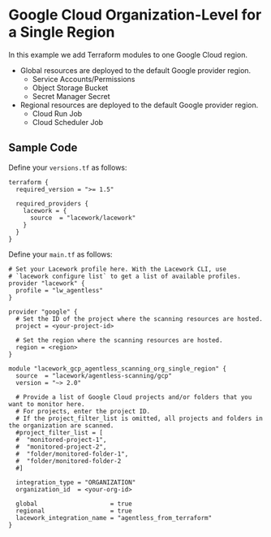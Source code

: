 # Google Cloud Organization-Level for a Single Region

In this example we add Terraform modules to one Google Cloud region.

- Global resources are deployed to the default Google provider region.
  - Service Accounts/Permissions
  - Object Storage Bucket
  - Secret Manager Secret
- Regional resources are deployed to the default Google provider region.
  - Cloud Run Job
  - Cloud Scheduler Job

## Sample Code

Define your `versions.tf` as follows:
```hcl
terraform {
  required_version = ">= 1.5"

  required_providers {
    lacework = {
      source  = "lacework/lacework"
    }
  }
}
```

Define your `main.tf` as follows:
```hcl
# Set your Lacework profile here. With the Lacework CLI, use 
# `lacework configure list` to get a list of available profiles.
provider "lacework" {
  profile = "lw_agentless"
}

provider "google" {
  # Set the ID of the project where the scanning resources are hosted.
  project = <your-project-id>

  # Set the region where the scanning resources are hosted.
  region = <region>
}

module "lacework_gcp_agentless_scanning_org_single_region" {
  source  = "lacework/agentless-scanning/gcp"
  version = "~> 2.0"

  # Provide a list of Google Cloud projects and/or folders that you want to monitor here.
  # For projects, enter the project ID. 
  # If the project_filter_list is omitted, all projects and folders in the organization are scanned.
  #project_filter_list = [
  #  "monitored-project-1",
  #  "monitored-project-2",
  #  "folder/monitored-folder-1",
  #  "folder/monitored-folder-2
  #]

  integration_type = "ORGANIZATION"
  organization_id  = <your-org-id>

  global                    = true
  regional                  = true
  lacework_integration_name = "agentless_from_terraform"
}
```
